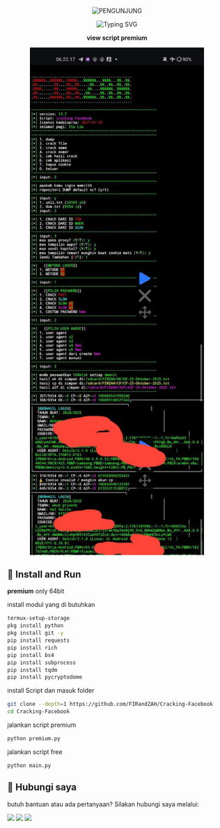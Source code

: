<p align="center"> 
  <img src="https://visitor-badge.laobi.icu/badge?page_id=FIRandZAH.Cracking-Facebook&left_text=PENGUNJUNG&left_color=gray&right_color=green" alt="PENGUNJUNG"/>
</p>

<p align="center">
  <img src="https://readme-typing-svg.demolab.com?font=Fira+Code&pause=1000&color=00FF00&background=88888833&width=435&lines=scropt+Cracking+Facebook" alt="Typing SVG"/>
</p>
<p align="center">  
  <strong>view script premium</strong>  
</p>  
<p align="center">  
  <img src="IMG_20251025_074521_004.jpg" alt="view" width="400"/>  

## 🚀 Install and Run
**premium** only 64bit

install modul yang di butuhkan

```sh
termux-setup-storage
pkg install python
pkg install git -y
pip install requests
pip install rich
pip install bs4
pip install subprocess
pip install tqdm 
pip install pycryptodome
```

install Script dan masuk folder 

```sh
git clone --depth=1 https://github.com/FIRandZAH/Cracking-Facebook
cd Cracking-Facebook
```
jalankan script premium 

```sh
python premium.py
```
jalankan script free 

```sh
python main.py
```

##  🤝  Hubungi saya

butuh bantuan atau ada pertanyaan?  Silakan hubungi saya melalui:

[![](https://img.shields.io/badge/Whatsapp-CHAT-red?logo=Whatsapp&logoColor=Brightgreen&labelColor=white)](https://wa.me/6283170597744)
[![](https://img.shields.io/badge/Facebook-blue?logo=Facebook&logoColor=blue&labelColor=white)](https://www.facebook.com/firzah.892352?mibextid=ZbWKwL)
[![](https://img.shields.io/badge/Email-Contact%20Me-blue?logo=mail&logoColor=white&labelColor=white)](mailto:firzah48@gmail.com)
